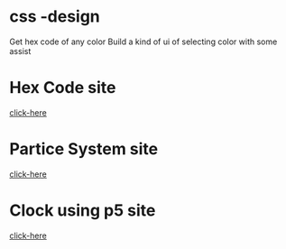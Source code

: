 
# css -design 

Get hex code of any color 
Build a kind of ui of selecting color with some assist

# Hex Code site 
[click-here](https://programerr01.github.io/css-design/index)

# Partice System site
[click-here](https://programerr01.github.io/css-design/P5/index)

# Clock using p5 site
[click-here](https://programerr01.github.io/css-design/P5/Clock/index)
